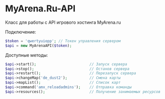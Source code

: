 MyArena.Ru-API
==============

Класс для работы с API игрового хостинга MyArena.ru

Подключение:
```php
$token = 'qwertyuiopp'; // Токен управления сервером
$api = new MyArenaAPI($token);
```
Доступные методы:
```php
$api->start();                        // Запуск сервера
$api->stop();                         // Останов сервера
$api->restart();                      // Перезапуск сервера
$api->changeMap('de_dust2');          // Смена карты
$api->mapList();                      // Список карт
$api->command('amx_reloadadmins');    // Отправка команды
$api->resources();                    // Получение занимаемых ресурсов
```
